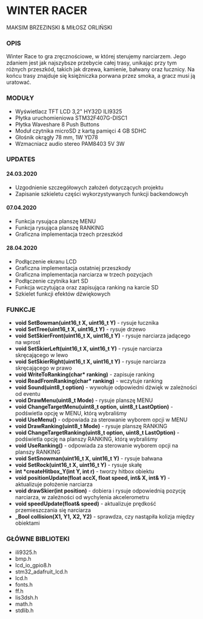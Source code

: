 # WINTER RACER
MAKSIM BRZEZINSKI & MIŁOSZ ORLIŃSKI

### OPIS
Winter Race to gra zręcznościowe, w której sterujemy narciarzem. Jego zdaniem jest jak najszybsze przebycie całej trasy, 
unikając przy tym różnych przeszkód, takich jak drzewa, kamienie, bałwany oraz łucznicy. Na końcu trasy znajduje się 
księżniczka porwana przez smoka, a gracz musi ją uratować.

### MODUŁY
* Wyświetlacz TFT LCD 3,2" HY32D ILI9325
* Płytka uruchomieniowa STM32F407G-DISC1
* Płytka Waveshare 8 Push Buttons
* Moduł czytnika microSD z kartą pamięci 4 GB SDHC
* Głośnik okrągły 78 mm, 1W YD78
* Wzmacniacz audio stereo PAM8403 5V 3W

### UPDATES

#### 24.03.2020
* Uzgodnienie szczegółowych założeń dotyczących projektu
* Zapisanie szkieletu części wykorzystywanych funkcji backendowcyh
#### 07.04.2020
* Funkcja rysująca planszę MENU
* Funkcja rysująca planszę RANKING
* Graficzna implementacja trzech przeszkód
#### 28.04.2020
* Podłączenie ekranu LCD
* Graficzna implementacja ostatniej przeszkody
* Graficzna implementacja narciarza w trzech pozycjach
* Podłączenie czytnika kart SD
* Funkcja wczytująca oraz zapisująca ranking na karcie SD
* Szkielet funkcji efektów dźwiękowych

### FUNKCJE
* **void SetBowman(uint16_t X, uint16_t Y)** - rysuje łucznika
* **void SetTree(uint16_t X, uint16_t Y)** - rysuje drzewo
* **void SetSkierFront(uint16_t X, uint16_t Y)** - rysuje narciarza jadącego na wprost
* **void SetSkierLeft(uint16_t X, uint16_t Y)** - rysuje narciarza skręcającego w lewo
* **void SetSkierRight(uint16_t X, uint16_t Y)** - rysuje narciarza skręcającego w prawo
* __void WriteToRanking(char* ranking)__ - zapisuje ranking
* __void ReadFromRanking(char* ranking)__ - wczytuje ranking
* **void Sound(uint8_t option)** - wywołuje odpowiedni dźwięk w zależności od eventu
* **void DrawMenu(uint8_t Mode)** - rysuje planszę MENU
* **void ChangeTargetMenu(uint8_t option, uint8_t LastOption)** - podświetla opcję w MENU, którą wybraliśmy
* **void UseMenu()** - odpowiada za sterowanie wyborem opcji w MENU
* **void DrawRanking(uint8_t Mode)** - rysuje planszę RANKING
* **void ChangeTargetRanking(uint8_t option, uint8_t LastOption)** - podświetla opcję na planszy RANKING, którą wybraliśmy
* **void UseRanking()** - odpowiada za sterowanie wyborem opcji na planszy RANKING
* **void SetSnowman(uint16_t X, uint16_t Y)** - rysuje bałwana
* **void SetRock(uint16_t X, uint16_t Y)** - rysuje skałę
* __int *createHitbox_Y(int Y, int r)__ - tworzy hitbox obiektu
* **void positionUpdate(float accX, float speed, int& X, int& Y)** - aktualizuje położenie narciarza
* **void drawSkier(int position)** - dobiera i rysuje odpowiednią pozycję narciarza, w zależności od wychylenia akcelerometru
* **void speedUpdate(float& speed)** - aktualizuje prędkość przemieszczania się narciarza
* **_Bool collision(X1, Y1, X2, Y2)** - sprawdza, czy nastąpiła kolizja między obiektami

### GŁÓWNE BIBLIOTEKI
* ili9325.h
* bmp.h 
* lcd_io_gpio8.h 
* stm32_adafruit_lcd.h
* lcd.h
* fonts.h
* ff.h
* lis3dsh.h
* math.h
* stdlib.h

